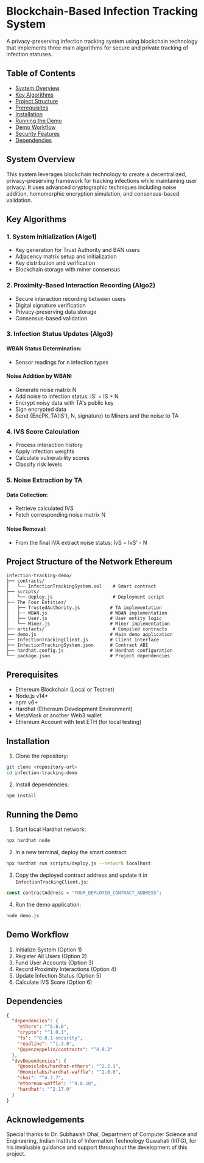 # Blockchain-Based Infection Tracking System

A privacy-preserving infection tracking system using blockchain technology that implements three main algorithms for secure and private tracking of infection statuses.

## Table of Contents
- [System Overview](#system-overview)
- [Key Algorithms](#key-algorithms)
- [Project Structure](#project-structure)
- [Prerequisites](#prerequisites)
- [Installation](#installation)
- [Running the Demo](#running-the-demo)
- [Demo Workflow](#demo-workflow)
- [Security Features](#security-features)
- [Dependencies](#dependencies)

## System Overview

This system leverages blockchain technology to create a decentralized, privacy-preserving framework for tracking infections while maintaining user privacy. It uses advanced cryptographic techniques including noise addition, homomorphic encryption simulation, and consensus-based validation.

## Key Algorithms

### 1. System Initialization (Algo1)
- Key generation for Trust Authority and BAN users
- Adjacency matrix setup and initialization
- Key distribution and verification
- Blockchain storage with miner consensus

### 2. Proximity-Based Interaction Recording (Algo2)
- Secure interaction recording between users
- Digital signature verification
- Privacy-preserving data storage
- Consensus-based validation

### 3. Infection Status Updates (Algo3)
#### WBAN Status Determination:
- Sensor readings for n infection types

#### Noise Addition by WBAN:
- Generate noise matrix N
- Add noise to infection status: IS' = IS + N
- Encrypt noisy data with TA's public key
- Sign encrypted data
- Send {EncPK_TA(IS'), N, signature} to Miners and the noise to TA

### 4. IVS Score Calculation
- Process interaction history
- Apply infection weights
- Calculate vulnerability scores
- Classify risk levels

### 5. Noise Extraction by TA
#### Data Collection:
- Retrieve calculated IVS
- Fetch corresponding noise matrix N

#### Noise Removal:
- From the final IVA extract noise status: IvS = IvS' - N

## Project Structure of the Network Ethereum
```
infection-tracking-demo/
├── contracts/
│   └── InfectionTrackingSystem.sol    # Smart contract
├── scripts/
│   └── deploy.js                      # Deployment script
├── The Four Entities/
│   ├── TrustedAuthority.js           # TA implementation
│   ├── WBAN.js                       # WBAN implementation
│   ├── User.js                       # User entity logic
│   └── Miner.js                      # Miner implementation
├── artifacts/                         # Compiled contracts
├── demo.js                           # Main demo application
├── InfectionTrackingClient.js        # Client interface
├── InfectionTrackingSystem.json      # Contract ABI
├── hardhat.config.js                 # Hardhat configuration
└── package.json                      # Project dependencies
```

## Prerequisites
- Ethereum Blockchain (Local or Testnet)
- Node.js v14+ 
- npm v6+
- Hardhat (Ethereum Development Environment)
- MetaMask or another Web3 wallet
- Ethereum Account with test ETH (for local testing)

## Installation

1. Clone the repository:
```bash
git clone <repository-url>
cd infection-tracking-demo
```

2. Install dependencies:
```bash
npm install
```

## Running the Demo

1. Start local Hardhat network:
```bash
npx hardhat node
```

2. In a new terminal, deploy the smart contract:
```bash
npx hardhat run scripts/deploy.js --network localhost
```

3. Copy the deployed contract address and update it in `InfectionTrackingClient.js`:
```javascript
const contractAddress = "YOUR_DEPLOYED_CONTRACT_ADDRESS";
```

4. Run the demo application:
```bash
node demo.js
```

## Demo Workflow

1. Initialize System (Option 1)
2. Register All Users (Option 2)
3. Fund User Accounts (Option 3)
4. Record Proximity Interactions (Option 4)
5. Update Infection Status (Option 5)
6. Calculate IVS Score (Option 6)


## Dependencies

```json
{
  "dependencies": {
    "ethers": "^5.8.0",
    "crypto": "^1.0.1",
    "fs": "^0.0.1-security",
    "readline": "^1.3.0",
    "@openzeppelin/contracts": "^4.9.2"
  },
  "devDependencies": {
    "@nomiclabs/hardhat-ethers": "^2.2.3",
    "@nomiclabs/hardhat-waffle": "^2.0.6",
    "chai": "^4.3.7",
    "ethereum-waffle": "^4.0.10",
    "hardhat": "^2.17.0"
  }
}
```


## Acknowledgements

Special thanks to Dr. Subhasish Dhal, Department of Computer Science and Engineering, Indian Institute of Information Technology Guwahati (IIITG), for his invaluable guidance and support throughout the development of this project.
